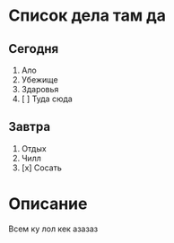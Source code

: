 # Список дела там да
## Сегодня
1. Ало
2. Убежище
3. Здаровья
4. [ ] Туда сюда

## Завтра
1. Отдых
2. Чилл
3. [x] Сосать

# Описание
Всем ку лол кек азазаз

